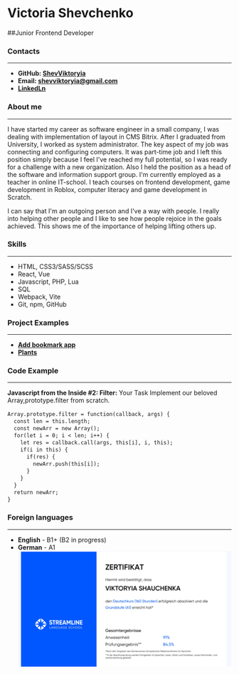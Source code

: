 # Victoria Shevchenko

##Junior Frontend Developer

### Contacts

---

- **GitHub: [ShevViktoryia](https://github.com/ShevViktoryia)**
- **Email: [shevviktoryia@gmail.сom](mailto:shevviktoryia@gmail)**
- **[LinkedLn](https://www.linkedin.com/in/victoria-shevchenko-191577288/)**

### About me

---

I have started my career as software engineer in a small company, I was dealing with implementation of layout in CMS Bitrix.
After I graduated from University, I worked as system administrator. The key aspect of my job was connecting and configuring computers. It was part-time job and I left this position simply because I feel I've reached my full potential, so I was ready for a challenge with a new organization.
Also I held the position as a head of the software and information support group.
I'm currently employed as a teacher in online IT-school. I teach courses on frontend development, game development in Roblox, computer literacy and game development in Scratch.

I can say that I'm an outgoing person and I've a way with people. I really into helping other people and I like to see how people rejoice in the goals achieved. This shows me of the importance of helping lifting others up.

### Skills

---

- HTML, CSS3/SASS/SCSS
- React, Vue
- Javascript, PHP, Lua
- SQL
- Webpack, Vite
- Git, npm, GitHub

### Project Examples

---

- **[Add bookmark app](https://shevviktoryia.github.io/add-bookmark-app/add-bookmark-app/)**
- **[Plants](https://shevviktoryia.github.io/Plants/plants/)**

### Code Example

---

**Javascript from the Inside #2: Filter:** Your Task Implement our beloved Array,prototype.filter from scratch.

```
Array.prototype.filter = function(callback, args) {
  const len = this.length;
  const newArr = new Array();
  for(let i = 0; i < len; i++) {
    let res = callback.call(args, this[i], i, this);
    if(i in this) {
      if(res) {
        newArr.push(this[i]);
      }
    }
  }
  return newArr;
}
```

### Foreign languages

---

- **English** \- B1+ (B2 in progress)
- **German** \- A1
  ![serificat](/img/sertificat.png)
